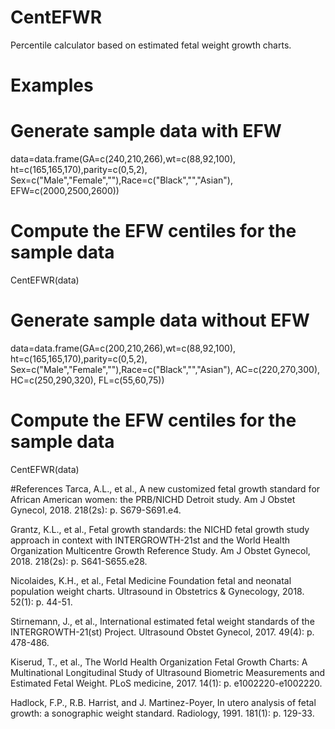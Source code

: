 # CentEFWR
Percentile calculator based on estimated fetal weight growth charts.

# Examples
# Generate sample data with EFW
data=data.frame(GA=c(240,210,266),wt=c(88,92,100),
ht=c(165,165,170),parity=c(0,5,2),
Sex=c("Male","Female",""),Race=c("Black","","Asian"),
EFW=c(2000,2500,2600))
# Compute the EFW centiles for the sample data
 CentEFWR(data)

 # Generate sample data without EFW
data=data.frame(GA=c(200,210,266),wt=c(88,92,100),
ht=c(165,165,170),parity=c(0,5,2),
Sex=c("Male","Female",""),Race=c("Black","","Asian"),
AC=c(220,270,300),
HC=c(250,290,320),
FL=c(55,60,75))
# Compute the EFW centiles for the sample data
 CentEFWR(data)
 
#References
Tarca, A.L., et al., A new customized fetal growth standard for African American women: the PRB/NICHD Detroit study. Am J Obstet Gynecol, 2018. 218(2s): p. S679-S691.e4.

Grantz, K.L., et al., Fetal growth standards: the NICHD fetal growth study approach in context with INTERGROWTH-21st and the World Health Organization Multicentre Growth Reference Study. Am J Obstet Gynecol, 2018. 218(2s): p. S641-S655.e28.

Nicolaides, K.H., et al., Fetal Medicine Foundation fetal and neonatal population weight charts. Ultrasound in Obstetrics & Gynecology, 2018. 52(1): p. 44-51.

Stirnemann, J., et al., International estimated fetal weight standards of the INTERGROWTH-21(st) Project. Ultrasound Obstet Gynecol, 2017. 49(4): p. 478-486.

Kiserud, T., et al., The World Health Organization Fetal Growth Charts: A Multinational Longitudinal Study of Ultrasound Biometric Measurements and Estimated Fetal Weight. PLoS medicine, 2017. 14(1): p. e1002220-e1002220.

Hadlock, F.P., R.B. Harrist, and J. Martinez-Poyer, In utero analysis of fetal growth: a sonographic weight standard. Radiology, 1991. 181(1): p. 129-33.

